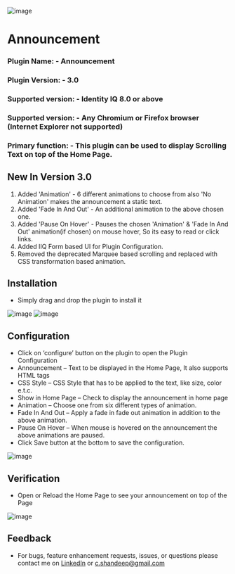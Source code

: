 ![image](https://github.com/shandeepc/Announcement/assets/42472392/1458912c-7e31-409b-9e92-d70f7dfbb8b1)

# Announcement

### Plugin Name: - Announcement
### Plugin Version: - 3.0
### Supported version: - Identity IQ 8.0 or above 
### Supported version: - Any Chromium or Firefox browser (Internet Explorer not supported)
### Primary function: - This plugin can be used to display Scrolling Text on top of the Home Page.

## New In Version 3.0
1. Added 'Animation' - 6 different animations to choose from also 'No Animation' makes the announcement a static text.
2. Added 'Fade In And Out' - An additional animation to the above chosen one.
3. Added 'Pause On Hover' - Pauses the chosen 'Animation' & 'Fade In And Out' animation(if chosen) on mouse hover, So its easy to read or click links.
4. Added IIQ Form based UI for Plugin Configuration.
5. Removed the deprecated Marquee based scrolling and replaced with CSS transformation based animation.

## Installation
* Simply drag and drop the plugin to install it
 
![image](https://github.com/shandeepc/Announcement/assets/42472392/17582efc-e94a-48d1-9764-c3bf8689bae9)
![image](https://github.com/shandeepc/Announcement/assets/42472392/f2e13778-a4d5-4c80-a1ad-96a0e94b5189)

## Configuration
*	Click on ‘configure’ button on the plugin to open the Plugin Configuration
*	Announcement – Text to be displayed in the Home Page, It also supports HTML tags
*	CSS Style – CSS Style that has to be applied to the text, like size, color e.t.c.
*	Show in Home Page – Check to display the announcement in home page
*	Animation – Choose one from six different types of animation.
*	Fade In And Out – Apply a fade in fade out animation in addition to the above animation.
*	Pause On Hover – When mouse is hovered on the announcement the above animations are paused.
*	Click Save button at the bottom to save the configuration.

![image](https://github.com/shandeepc/Announcement/assets/42472392/fe83e403-5599-424c-bdc9-d58825f367b4)

## Verification
*	Open or Reload the Home Page to see your announcement on top of the Page

![image](https://github.com/shandeepc/Announcement/assets/42472392/7ce010bb-e68a-4f6f-91c6-baa8640980de)

## Feedback
*	For bugs, feature enhancement requests, issues, or questions please contact me on [LinkedIn](https://www.linkedin.com/in/shandeepsrinivas/) or [c.shandeep@gmail.com](mailto:c.shandeep@gmail.com)

